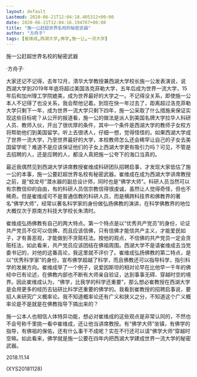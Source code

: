 ```yaml
---
layout: default
Lastmod: 2020-06-21T12:04:18.405312+00:00
date: 2020-06-21T12:04:16.194767+00:00
title: "施一公赶超世界名校的秘密武器"
author: "方舟子"
tags: [崔维成,西湖大学,佛学,施一公,一流大学]
---
```


施一公赶超世界名校的秘密武器

·方舟子·

大家还记不记得，去年12月，清华大学教授兼西湖大学校长施一公发表演说，说西湖大学到2019年年底将超过美国洛克菲勒大学，五年后成为世界一流大学，15年后和加州理工学院媲美，成为世界最好的大学之一。不记得没关系，即使施一公本人不记得了也没关系，我会帮他记着。到现在快一年过去了，距离超过洛克菲勒大学只剩下一年，成为世界一流大学只剩下四年，施一公采取了什么措施来保证实现这些目标呢？从公开的报道看，施一公的做法是派人到美国名牌大学拉华人科研人员、教师入伙，开出了很优厚的条件，其中一个条件是西湖大学的教师子女校方将帮助他们到美国留学。听上去很诱人，仔细一想，觉得怪怪的。如果西湖大学成了世界一流大学，乃至世界最好的大学，本校教师怎么还会稀罕让自己的子女去美国留学呢？难道不是应该保证他们的子女上西湖大学更有吸引力吗？可见，不管是去招聘的人，还是应聘的人，都没人真把施一公夸下的海口当真的。

最近我偶然见到西湖大学讲席教授崔维成科研团队招聘启事，才发现大家低估了施一公的本事，施一公要赶超世界名校有秘密武器。崔维成在成为西湖大学讲席教授之前，是“蛟龙号”潜水器的副总设计师，同时也是“佛学大师”。科研人员当然可以有宗教信仰的自由，有的科研人员信宗教信得很虔诚，虽然让人觉得奇怪，但也不稀奇。但是崔维成可不是普通信教的科研人员，而是横跨科技界和佛教界的著名“佛学大师”，经常以著名科学家的身份做弘扬佛教的演讲，在科学佛教界的地位大概仅次于原南方科技大学校长朱清时。

崔维成弘扬佛教有自己的两大特点。第一个特点是以“优秀共产党员”的身份，论证共产党员不仅可以信佛，而且应该信佛，只有信佛才能信共产主义，才能爱民如子，才有善恶观，才能做到不贪赃枉法。按他的观点，不信佛的共产党员一定会贪赃枉法，如此看来，共产党员应该团结在佛祖周围。西湖大学不是请崔维成去当党委书记的，对他的这番高论，我这里就不评价了。崔维成弘扬佛教的第二特点，是以“优秀科学家”的身份，宣布佛学超越了科学，而且佛教还可以指导科学，指引科学的发展方向。崔维成举了一个例子，说爱因斯坦的相对论早在比他早一千年的佛经中已有论述，在佛教内部也不断有大师亲自验证，达到事事无碍、穿越时空的境界。因此崔维成认为，“佛学，比我学的科学还重要”，那么想必崔教授在西湖大学是会用更多的经历去钻研比科学还重要的佛学的。我看到崔教授的招聘启事说，要招人来研究广义概率论。我不知道概率论还有广义和狭义之分，不知道这个广义概率论是不是就是在佛教指导下搞出来的？

施一公本人也相信人体特异功能，想必对崔维成的这些观点是非常认同的，不然也不会号称千里挑一看中崔维成，还让他当讲席教授。有“佛学大师”坐镇，有佛学的指导，有佛祖的保佑，还有什么事干不成呢？实在不行还可以请“佛学大师”穿越时空嘛。如此看来，佛学就是施一公要在四年内把西湖大学建成世界一流大学的秘密武器。

2018.11.14

(XYS20181128)


